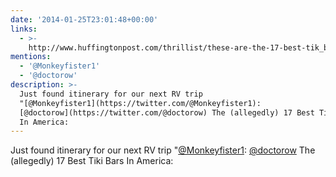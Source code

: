 ```yaml
---
date: '2014-01-25T23:01:48+00:00'
links:
  - >-
    http://www.huffingtonpost.com/thrillist/these-are-the-17-best-tik_b_4646839.html?utm_hp_ref=taste&ir=Taste
mentions:
  - '@Monkeyfister1'
  - '@doctorow'
description: >-
  Just found itinerary for our next RV trip
  "[@Monkeyfister1](https://twitter.com/@Monkeyfister1):
  [@doctorow](https://twitter.com/@doctorow) The (allegedly) 17 Best Tiki Bars
  In America:
---
```

Just found itinerary for our next RV trip "[@Monkeyfister1](https://twitter.com/@Monkeyfister1): [@doctorow](https://twitter.com/@doctorow) The (allegedly) 17 Best Tiki Bars In America: 
